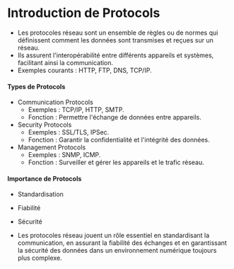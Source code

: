 # Introduction de Protocols

- Les protocoles réseau sont un ensemble de règles ou de normes qui définissent comment les données sont transmises et reçues sur un réseau.
- Ils assurent l'interopérabilité entre différents appareils et systèmes, facilitant ainsi la communication.
- Exemples courants : HTTP, FTP, DNS, TCP/IP.

#### Types de Protocols

- Communication Protocols
  - Exemples : TCP/IP, HTTP, SMTP.
  - Fonction : Permettre l'échange de données entre appareils.
- Security Protocols
  - Exemples : SSL/TLS, IPSec.
  - Fonction : Garantir la confidentialité et l'intégrité des données.
- Management Protocols
  - Exemples : SNMP, ICMP.
  - Fonction : Surveiller et gérer les appareils et le trafic réseau.

#### Importance de Protocols

- Standardisation
- Fiabilité
- Sécurité

- Les protocoles réseau jouent un rôle essentiel en standardisant la communication, en assurant la fiabilité des échanges et en garantissant la sécurité des données dans un environnement numérique toujours plus complexe.
